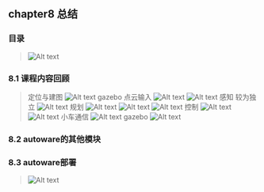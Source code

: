 ## chapter8 总结
### 目录
> ![Alt text](image.png)

### 8.1 课程内容回顾
> 定位与建图
> ![Alt text](image-1.png)
> gazebo 点云输入
> ![Alt text](image-2.png)
> ![Alt text](image-3.png)
> 感知 较为独立
> ![Alt text](image-4.png)
> 规划
> ![Alt text](image-5.png)
> ![Alt text](image-6.png)
> ![Alt text](image-7.png)
> 控制
> ![Alt text](image-8.png)
> ![Alt text](image-9.png)
> 小车通信
> ![Alt text](image-10.png)
> gazebo
> ![Alt text](image-11.png)

### 8.2 autoware的其他模块
### 8.3 autoware部署
> ![Alt text](image-12.png)